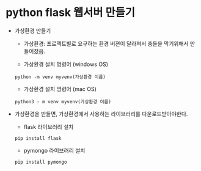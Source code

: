 # python flask 웹서버 만들기

- 가상환경 만들기
  - 가상환경: 프로젝트별로 요구하는 환경 버젼이 달라져서 충돌을 막기위해서 만들어졌음.

  - 가상환경 설치 명령어 (windows OS)
  ```
  python -m venv myvenv(가상환경 이름)
  ```

  - 가상환경 설치 명령어 (mac OS)
  ```
  python3 - m venv myvenv(가상환경 이름)
  ```

- 가상환경을 만들면, 가상환경에서 사용하는 라이브러리를 다운로드받아야한다.

  - flask 라이브러리 설치
  ```
  pip install flask
  ```

  - pymongo 라이브러리 설치
  ```
  pip install pymongo
  ```
